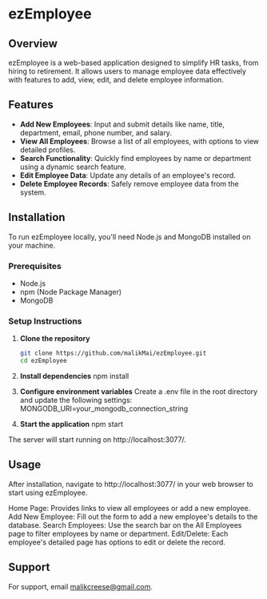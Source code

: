 # ezEmployee

## Overview
ezEmployee is a web-based application designed to simplify HR tasks, from hiring to retirement. It allows users to manage employee data effectively with features to add, view, edit, and delete employee information. 

## Features
- **Add New Employees**: Input and submit details like name, title, department, email, phone number, and salary.
- **View All Employees**: Browse a list of all employees, with options to view detailed profiles.
- **Search Functionality**: Quickly find employees by name or department using a dynamic search feature.
- **Edit Employee Data**: Update any details of an employee's record.
- **Delete Employee Records**: Safely remove employee data from the system.

## Installation

To run ezEmployee locally, you'll need Node.js and MongoDB installed on your machine.

### Prerequisites
- Node.js
- npm (Node Package Manager)
- MongoDB

### Setup Instructions

1. **Clone the repository**
   ```bash
   git clone https://github.com/malikMai/ezEmployee.git
   cd ezEmployee

2. **Install dependencies**
npm install

3. **Configure environment variables**
Create a .env file in the root directory and update the following settings:
MONGODB_URI=your_mongodb_connection_string

4. **Start the application**
npm start

The server will start running on http://localhost:3077/.

## Usage
After installation, navigate to http://localhost:3077/ in your web browser to start using ezEmployee.

Home Page: Provides links to view all employees or add a new employee.
Add New Employee: Fill out the form to add a new employee's details to the database.
Search Employees: Use the search bar on the All Employees page to filter employees by name or department.
Edit/Delete: Each employee's detailed page has options to edit or delete the record.

## Support
For support, email malikcreese@gmail.com.
